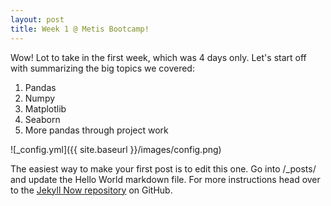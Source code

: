 ```yaml
---
layout: post
title: Week 1 @ Metis Bootcamp!
---
```


Wow! Lot to take in the first week, which was 4 days only. Let's start off with summarizing the big topics we covered:
1. Pandas
2. Numpy
3. Matplotlib
4. Seaborn
5. More pandas through project work

![_config.yml]({{ site.baseurl }}/images/config.png)

The easiest way to make your first post is to edit this one. Go into /_posts/ and update the Hello World markdown file. For more instructions head over to the [Jekyll Now repository](https://github.com/barryclark/jekyll-now) on GitHub.
